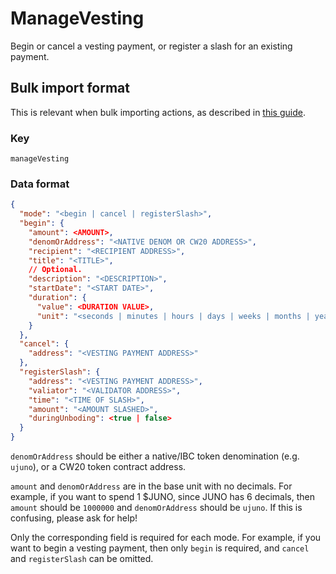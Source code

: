 # ManageVesting

Begin or cancel a vesting payment, or register a slash for an existing payment.

## Bulk import format

This is relevant when bulk importing actions, as described in [this
guide](https://github.com/DA0-DA0/dao-dao-ui/wiki/Bulk-importing-actions).

### Key

`manageVesting`

### Data format

```json
{
  "mode": "<begin | cancel | registerSlash>",
  "begin": {
    "amount": <AMOUNT>,
    "denomOrAddress": "<NATIVE DENOM OR CW20 ADDRESS>",
    "recipient": "<RECIPIENT ADDRESS>",
    "title": "<TITLE>",
    // Optional.
    "description": "<DESCRIPTION>",
    "startDate": "<START DATE>",
    "duration": {
      "value": <DURATION VALUE>,
      "unit": "<seconds | minutes | hours | days | weeks | months | years>"
    }
  },
  "cancel": {
    "address": "<VESTING PAYMENT ADDRESS>"
  },
  "registerSlash": {
    "address": "<VESTING PAYMENT ADDRESS>",
    "valiator": "<VALIDATOR ADDRESS>",
    "time": "<TIME OF SLASH>",
    "amount": "<AMOUNT SLASHED>",
    "duringUnboding": <true | false>
  }
}
```

`denomOrAddress` should be either a native/IBC token denomination (e.g.
`ujuno`), or a CW20 token contract address.

`amount` and `denomOrAddress` are in the base unit with no decimals. For
example, if you want to spend 1 $JUNO, since JUNO has 6 decimals, then `amount`
should be `1000000` and `denomOrAddress` should be `ujuno`. If this is
confusing, please ask for help!

Only the corresponding field is required for each mode. For example, if you want
to begin a vesting payment, then only `begin` is required, and `cancel` and
`registerSlash` can be omitted.
